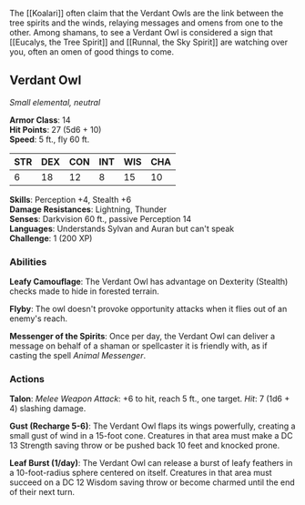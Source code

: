 The [[Koalari]] often claim that the Verdant Owls are the link between the tree spirits and the winds, relaying messages and omens from one to the other. Among shamans, to see a Verdant Owl is considered a sign that [[Eucalys, the Tree Spirit]] and [[Runnal, the Sky Spirit]] are watching over you, often an omen of good things to come.

## Verdant Owl

_Small elemental, neutral_

**Armor Class**: 14  
**Hit Points**: 27 (5d6 + 10)  
**Speed**: 5 ft., fly 60 ft.

|STR|DEX|CON|INT|WIS|CHA|
|---|---|---|---|---|---|
|6|18|12|8|15|10|

**Skills**: Perception +4, Stealth +6  
**Damage Resistances**: Lightning, Thunder  
**Senses**: Darkvision 60 ft., passive Perception 14  
**Languages**: Understands Sylvan and Auran but can't speak  
**Challenge**: 1 (200 XP)

### Abilities

**Leafy Camouflage**: The Verdant Owl has advantage on Dexterity (Stealth) checks made to hide in forested terrain.

**Flyby**: The owl doesn't provoke opportunity attacks when it flies out of an enemy's reach.

**Messenger of the Spirits**: Once per day, the Verdant Owl can deliver a message on behalf of a shaman or spellcaster it is friendly with, as if casting the spell _Animal Messenger_.

### Actions

**Talon**: _Melee Weapon Attack_: +6 to hit, reach 5 ft., one target. _Hit_: 7 (1d6 + 4) slashing damage.

**Gust (Recharge 5-6)**: The Verdant Owl flaps its wings powerfully, creating a small gust of wind in a 15-foot cone. Creatures in that area must make a DC 13 Strength saving throw or be pushed back 10 feet and knocked prone.

**Leaf Burst (1/day)**: The Verdant Owl can release a burst of leafy feathers in a 10-foot-radius sphere centered on itself. Creatures in that area must succeed on a DC 12 Wisdom saving throw or become charmed until the end of their next turn.